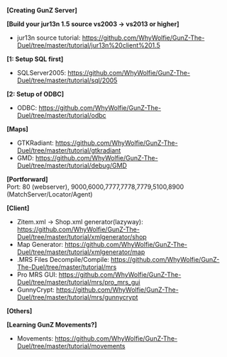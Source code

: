 <b>[Creating GunZ Server] </b> <br>

<b>[Build your jur13n 1.5 source vs2003 -> vs2013 or higher]</b><br>
- jur13n source tutorial: https://github.com/WhyWolfie/GunZ-The-Duel/tree/master/tutorial/jur13n%20client%201.5

<b>[1: Setup SQL first]</b>
- SQLServer2005: https://github.com/WhyWolfie/GunZ-The-Duel/tree/master/tutorial/sql/2005

<b>[2: Setup of ODBC] </b> <br>
- ODBC: https://github.com/WhyWolfie/GunZ-The-Duel/tree/master/tutorial/odbc

<b>[Maps]</b><br>
- GTKRadiant: https://github.com/WhyWolfie/GunZ-The-Duel/tree/master/tutorial/gtkradiant
- GMD: https://github.com/WhyWolfie/GunZ-The-Duel/tree/master/tutorial/debug/GMD

<b>[Portforward]</b><br>
Port: 80 (webserver), 9000,6000,7777,7778,7779,5100,8900 (MatchServer/Locator/Agent)<br>

<b>[Client]</b><br>
- Zitem.xml -> Shop.xml generator(lazyway): https://github.com/WhyWolfie/GunZ-The-Duel/tree/master/tutorial/xmlgenerator/shop
- Map Generator: https://github.com/WhyWolfie/GunZ-The-Duel/tree/master/tutorial/xmlgenerator/map
- .MRS Files Decompile/Compile: https://github.com/WhyWolfie/GunZ-The-Duel/tree/master/tutorial/mrs
- Pro MRS GUI: https://github.com/WhyWolfie/GunZ-The-Duel/tree/master/tutorial/mrs/pro_mrs_gui
- GunnyCrypt: https://github.com/WhyWolfie/GunZ-The-Duel/tree/master/tutorial/mrs/gunnycrypt

<b>[Others]</b><br>

<b>[Learning GunZ Movements?]</b> <br>
- Movements: https://github.com/WhyWolfie/GunZ-The-Duel/tree/master/tutorial/movements
